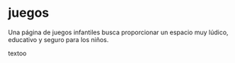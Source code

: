 # juegos
 Una página de juegos infantiles busca proporcionar un espacio muy lúdico, educativo y seguro para los niños.

 textoo
